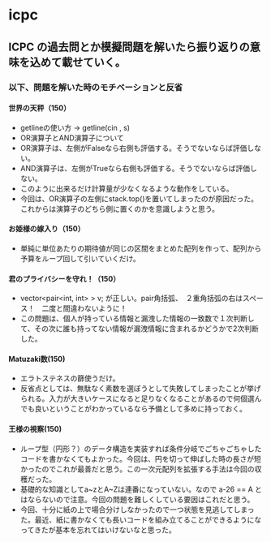 # icpc
## ICPC の過去問とか模擬問題を解いたら振り返りの意味を込めて載せていく。
### 以下、問題を解いた時のモチベーションと反省
#### 世界の天秤（150）
* getlineの使い方 → getline(cin , s)
* OR演算子とAND演算子について  
 * OR演算子は、左側がFalseなら右側も評価する。そうでないならば評価しない。
 *  AND演算子は、左側がTrueなら右側も評価する。そうでないならば評価しない。
 * このように出来るだけ計算量が少なくなるような動作をしている。
* 今回は、OR演算子の左側にstack.top()を置いてしまったのが原因だった。これからは演算子のどちら側に置くのかを意識しようと思う。
#### お姫様の嫁入り（150）
* 単純に単位あたりの期待値が同じの区間をまとめた配列を作って、配列から予算をループ回して引いていくだけ。
#### 君のプライバシーを守れ！（150）
* vector<pair<int, int> > v; が正しい。pair角括弧、　２重角括弧の右はスペース！　二度と間違わないように！
* この問題は、個人が持っている情報と漏洩した情報の一致数で１次判断して、その次に誰も持ってない情報が漏洩情報に含まれるかどうかで2次判断した。
#### Matuzaki数(150)
* エラトステネスの篩使うだけ。
* 反省点としては、無駄なく素数を選ぼうとして失敗してしまったことが挙げられる。入力が大きいケースになると足りなくなることがあるので何個選んでも良いということがわかっているなら予備として多めに持っておく。
#### 王様の視察(150)
* ループ型（円形？）のデータ構造を実装すれば条件分岐でごちゃごちゃしたコードを書かなくてもよかった。今回は、円を切って伸ばした時の長さが短かったのでこれが最善だと思う。この一次元配列を拡張する手法は今回の収穫だった。
* 基礎的な知識としてa~zとA~Zは連番になっていない。なので a-26 == A とはならないので注意。今回の問題を難しくしている要因はこれだと思う。
* 今回、十分に紙の上で場合分けしなかったので一つ状態を見逃してしまった。最近、紙に書かなくても長いコードを組み立てることができるようになってきたが基本を忘れてはいけないなと思った。
